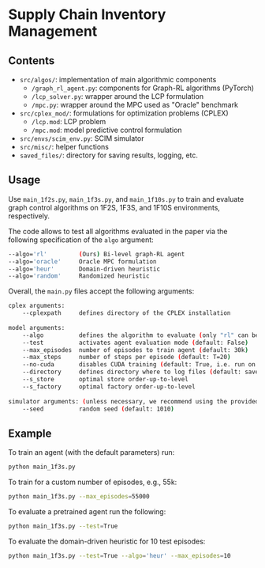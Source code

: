 # Supply Chain Inventory Management

## Contents

* `src/algos/`: implementation of main algorithmic components
    * `/graph_rl_agent.py`: components for Graph-RL algorithms (PyTorch)
    * `/lcp_solver.py`: wrapper around the LCP formulation
    * `/mpc.py`: wrapper around the MPC used as "Oracle" benchmark
* `src/cplex_mod/`: formulations for optimization problems (CPLEX) 
    * `/lcp.mod`: LCP problem 
    * `/mpc.mod`: model predictive control formulation
* `src/envs/scim_env.py`: SCIM simulator 
* `src/misc/`: helper functions
* `saved_files/`: directory for saving results, logging, etc.

## Usage

Use `main_1f2s.py`, `main_1f3s.py`, and  `main_1f10s.py` to train and evaluate graph control algorithms on 1F2S, 1F3S, and 1F10S environments, respectively.

The code allows to test all algorithms evaluated in the paper via the following specification of the `algo` argument:

```bash
--algo='rl'         (Ours) Bi-level graph-RL agent
--algo='oracle'     Oracle MPC formulation
--algo='heur'       Domain-driven heuristic
--algo='random'     Randomized heuristic
```

Overall, the `main.py` files accept the following arguments:

```bash
cplex arguments:
    --cplexpath     defines directory of the CPLEX installation
    
model arguments:
    --algo          defines the algorithm to evaluate (only "rl" can be used with --test=False)
    --test          activates agent evaluation mode (default: False)
    --max_episodes  number of episodes to train agent (default: 30k)
    --max_steps     number of steps per episode (default: T=20)
    --no-cuda       disables CUDA training (default: True, i.e. run on CPU)
    --directory     defines directory where to log files (default: saved_files)
    --s_store       optimal store order-up-to-level 
    --s_factory     optimal factory order-up-to-level 
    
simulator arguments: (unless necessary, we recommend using the provided ones)
    --seed          random seed (default: 1010)
```

## Example

To train an agent (with the default parameters) run:

```bash
python main_1f3s.py
```

To train for a custom number of episodes, e.g., 55k:

```bash
python main_1f3s.py --max_episodes=55000
```

To evaluate a pretrained agent run the following:

```bash
python main_1f3s.py --test=True
```

To evaluate the domain-driven heuristic for 10 test episodes:

```bash
python main_1f3s.py --test=True --algo='heur' --max_episodes=10
```
